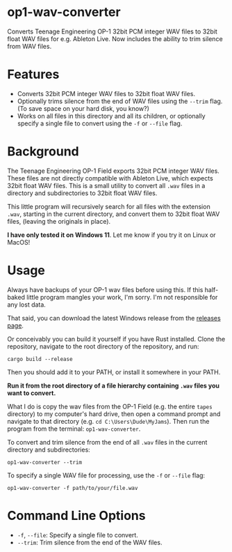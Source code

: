 # op1-wav-converter
Converts Teenage Engineering OP-1 32bit PCM integer WAV files to 32bit float WAV files for e.g. Ableton Live. Now includes the ability to trim silence from WAV files.

# Features
- Converts 32bit PCM integer WAV files to 32bit float WAV files.
- Optionally trims silence from the end of WAV files using the `--trim` flag. (To save space on your hard disk, you know?)
- Works on all files in this directory and all its children, or optionally specify a single file to convert using the `-f` or `--file` flag.

# Background
The Teenage Engineering OP-1 Field exports 32bit PCM integer WAV files. These files are not directly compatible with Ableton Live, which expects 32bit float WAV files. This is a small utility to convert all `.wav` files in a directory and subdirectories to 32bit float WAV files.

This little program will recursively search for all files with the extension `.wav`, starting in the current directory, and convert them to 32bit float WAV files, (leaving the originals in place).

**I have only tested it on Windows 11**. Let me know if you try it on Linux or MacOS!

# Usage
Always have backups of your OP-1 wav files before using this. If this half-baked little program mangles your work, I'm sorry. I'm not responsible for any lost data.

That said, you can download the latest Windows release from the [releases page](https://github.com/notno/op1-wav-converter/releases).

Or conceivably you can build it yourself if you have Rust installed. Clone the repository, navigate to the root directory of the repository, and run:
```
cargo build --release
```

Then you should add it to your PATH, or install it somewhere in your PATH.

**Run it from the root directory of a file hierarchy containing `.wav` files you want to convert.**

What I do is copy the wav files from the OP-1 Field (e.g. the entire `tapes` directory) to my computer's hard drive, then open a command prompt and navigate to that directory (e.g. `cd C:\Users\Dude\MyJams`). Then run the program from the terminal: `op1-wav-converter`.

To convert and trim silence from the end of all `.wav` files in the current directory and subdirectories:
```
op1-wav-converter --trim
```

To specify a single WAV file for processing, use the `-f` or `--file` flag:
```
op1-wav-converter -f path/to/your/file.wav
```

# Command Line Options
- `-f`, `--file`: Specify a single file to convert.
- `--trim`: Trim silence from the end of the WAV files.
